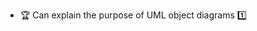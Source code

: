 * <span id="outcome-objectDiagrams-introduction-one">:trophy: Can explain the purpose of UML object diagrams :one:</span>
